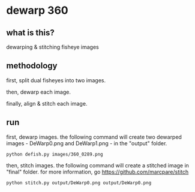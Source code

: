 # dewarp 360

## what is this?
dewarping & stitching fisheye images

## methodology

first, split dual fisheyes into two images.

then, dewarp each image.

finally, align & stitch each image.

## run

first, dewarp images. the following command will create two dewarped images - DeWarp0.png and DeWarp1.png - in the "output" folder.
```
python defish.py images/360_0289.png
```

then, stitch images. the following command will create a stitched image in "final" folder. for more information, go https://github.com/marcpare/stitch

```
python stitch.py output/DeWarp0.png output/DeWarp0.png
```